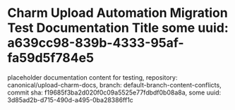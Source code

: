 # Charm Upload Automation Migration Test Documentation Title some uuid: a639cc98-839b-4333-95af-fa59d5f784e5
 placeholder documentation content for testing,  repository: canonical/upload-charm-docs,  branch: default-branch-content-conflicts,  commit sha: f19685f3ba2d020f0c09a5525e77fdbdf0b08a8a,  some uuid: 3d85ad2b-d715-490d-a495-0ba28386ff1c